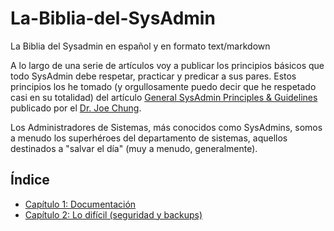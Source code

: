 # La-Biblia-del-SysAdmin
La Biblia del Sysadmin en español y en formato text/markdown

A lo largo de una serie de artículos voy a publicar los principios básicos que
todo SysAdmin debe respetar, practicar y predicar a sus pares. Estos
principios los he tomado (y orgullosamente puedo decir que he respetado casi
en su totalidad) del artículo [General SysAdmin Principles & Guidelines](http://rockhopper.monmouth.edu/cs/jchung/cs471/cs_471_-_general_sysadmin_principles)
publicado por el [Dr. Joe Chung](https://www.monmouth.edu/academics/CSSE/faculty/chung.asp).

Los Administradores de Sistemas, más conocidos como SysAdmins, somos a menudo
los superhéroes del departamento de sistemas, aquellos destinados a "salvar
el día" (muy a menudo, generalmente).

## Índice

* [Capítulo 1: Documentación](capitulo-01.md)
* [Capítulo 2: Lo difícil (seguridad y backups)](capitulo-02.md)

